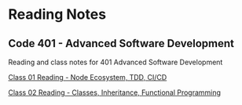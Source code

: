 # Reading Notes


## Code 401 - Advanced Software Development
Reading and class notes for 401 Advanced Software Development

[Class 01 Reading - Node Ecosystem, TDD, CI/CD](https://sueduclos.github.io/reading-notes/class-01-reading)

[Class 02 Reading - Classes, Inheritance, Functional Programming](https://sueduclos.github.io/reading-notes/class-02-reading)
